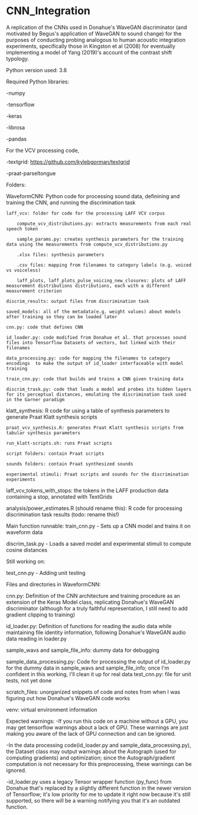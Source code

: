 # CNN_Integration
A replication of the CNNs used in Donahue's WaveGAN discriminator (and motivated by Begus's application of WaveGAN to sound change) for the purposes of conducting probing analogous to human acoustic integration experiments, specifically those in Kingston et al (2008) for eventually implementing a model of Yang (2019)'s account of the contrast shift typology.


Python version used: 3.8

Required Python libraries:

-numpy

-tensorflow

-keras

-librosa

-pandas

For the VCV processing code,

-textgrid: https://github.com/kylebgorman/textgrid

-praat-parseltongue


Folders:

WaveformCNN: Python code for processing sound data, definining and training the CNN, and running the discrimination task

	laff_vcv: folder for code for the processing LAFF VCV corpus
	
		compute_vcv_distributions.py: extracts measurements from each real speech token
		
		sample_params.py: creates synthesis parameters for the training data using the measurements from compute_vcv_distributions.py
		
		.xlsx files: synthesis parameters
		
		.csv files: mapping from filenames to category labels (e.g. voiced vs voiceless)
		
		laff_plots, laff_plots_pulse_voicing_new_closures: plots of LAFF measurement distributions distributions, each with a different measurement criterion 
	
	discrim_results: output files from discrimination task
	
	saved_models: all of the metadata(e.g. weight values) about models after training so they can be loaded later
	
	cnn.py: code that defines CNN
	
	id_loader.py: code modified from Donahue et al. that processes sound files into Tensorflow Datasets of vectors, but linked with their filenames
	
	data_processing.py: code for mapping the filenames to category encodings  to make the output of id_loader interfaceable with model training
	
	train_cnn.py: code that builds and trains a CNN given training data
	
	discrim_trask.py: code that loads a model and probes its hidden layers for its perceptual distances, emulating the discrimination task used in the Garner paradigm

klatt_synthesis: R code for using a table of synthesis parameters to generate Praat Klatt synthesis scripts 

	praat_vcv_synthesis.R: generates Praat Klatt synthesis scripts from tabular synthesis parameters
	
	run_klatt-scripts.sh: runs Praat scripts
	
	script folders: contain Praat scripts
	
	sounds folders: contain Praat synthesized sounds
	
	experimental stimuli: Praat scripts and sounds for the discrimination experiments

laff_vcv_tokens_with_stops: the tokens in the LAFF production data containing a stop, annotated with TextGrids

analysis/power_estimates.R (should rename this): R code for processing discrimination task results (todo: rename this!)


Main function runnable:
train_cnn.py - Sets up a CNN model and trains it on waveform data

discrim_task.py - Loads a saved model and experimental stimuli to compute cosine distances

Still working on: 

test_cnn.py - Adding unit testing 




Files and directories in WaveformCNN:

cnn.py: Definition of the CNN architecture and training procedure as an extension of the Keras Model class, replicating Donahue's WaveGAN discriminator (although for a truly faithful representation, I still need to add gradient clipping to training)



id_loader.py: Definition of functions for reading the audio data while maintaining file identity information, following Donahue's WaveGAN audio data reading in loader.py



sample_wavs and sample_file_info: dummy data for debugging



sample_data_processing.py: Code for processing the output of id_loader.py for the dummy data in sample_wavs and sample_file_info; once I'm confident in this working, I'll clean it up for real data
test_cnn.py: file for unit tests, not yet done



scratch_files: unorganized snippets of code and notes from when I was figuring out how Donahue's WaveGAN code works



venv: virtual environment information




Expected warnings:
-If you run this code on a machine without a GPU, you may get tensorflow warnings about a lack of GPU. These warnings are just making you aware of the lack of GPU connection and can be ignored.



-In the data processing code(id_loader.py and sample_data_processing.py), the Dataset class may output warnings about the Autograph (used for computing gradients) and optimization; since the Autograph/gradient computation is not necessary for this preprocessing, these warnings can be ignored.


-id_loader.py uses a legacy Tensor wrapper function (py_func) from Donahue that's replaced by a slightly different function in the newer version of Tensorflow; it's low priority for me to update it right now because it's still supported, so there will be a warning notifying you that it's an outdated function. 
